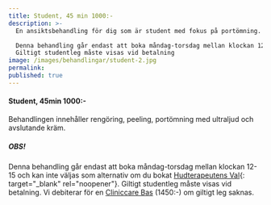 ```yaml
---
title: Student, 45 min 1000:-
description: >-
  En ansiktsbehandling för dig som är student med fokus på portömning.

  Denna behandling går endast att boka måndag-torsdag mellan klockan 12-15.
  Giltigt studentleg måste visas vid betalning
image: /images/behandlingar/student-2.jpg
permalink:
published: true
---
```

#### Student, 45min 1000:-

Behandlingen innehåller rengöring, peeling, portömning med ultraljud och avslutande kräm.

##### OBS!

Denna behandling går endast att boka måndag-torsdag mellan klockan 12-15 och kan inte väljas som alternativ om du bokat [Hudterapeutens Val](/hudterapeutens-val/){: target="_blank" rel="noopener"}. Giltigt studentleg måste visas vid betalning. Vi debiterar för en [Cliniccare Bas](/behandlingar/cliniccare-bas-1450/) (1450:-) om giltigt leg saknas.